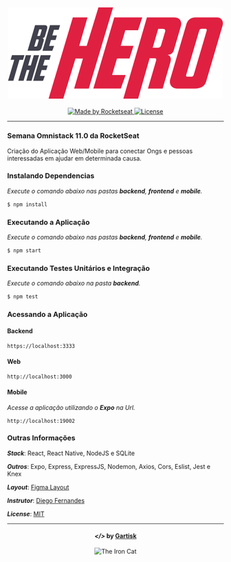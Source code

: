<h4 align="center">
  <a href="/">
    <img alt="" title="" src="./images/logo.svg">
  </a>
</h4>
<p align="center">
  <a href="https://rocketseat.com.br">
    <img alt="Made by Rocketseat" src="https://img.shields.io/badge/made%20by-Rocketseat-purple">
  </a>
  <a href="LICENSE">
    <img alt="License" src="https://img.shields.io/badge/license-MIT-purple">
  </a>
</p>

---

### Semana Omnistack 11.0 da RocketSeat
Criação do Aplicação Web/Mobile para conectar Ongs e pessoas interessadas em ajudar em determinada causa.

### Instalando Dependencias
*Execute o comando abaixo nas pastas **backend**, **frontend** e **mobile**.*
```bash
$ npm install 
```

### Executando a Aplicação 
*Execute o comando abaixo nas pastas **backend**, **frontend** e **mobile**.*
```bash
$ npm start
```

### Executando Testes Unitários e Integração
*Execute o comando abaixo na pasta **backend**.*
```bash
$ npm test
```

### Acessando a Aplicação

#### Backend

    https://localhost:3333

#### Web
    http://localhost:3000

#### Mobile
*Acesse a aplicação utilizando o **Expo** na Url.*

    http://localhost:19002
   

### Outras Informações

***Stack***: React, React Native, NodeJS e SQLite

***Outros***: Expo, Express, ExpressJS, Nodemon, Axios, Cors, Eslist, Jest e Knex

***Layout***: 
[Figma Layout](https://www.figma.com/file/2C2yvw7jsCOGmaNUDftX9n/Be-The-Hero---OmniStack-11?node-id=0%3A1)

***Instrutor***: [Diego Fernandes](https://github.com/diego3g)

***License***: [MIT](LICENSE)

---

<h4 align="center">
<em>&lt;/&gt;</em> by <a href="https://github.com/gartisk" target="_blank">Gartisk</a>
</h4>
<p align="center">
<img src="https://octodex.github.com/images/ironcat.jpg" alt="The Iron Cat" width="120">
</p>
